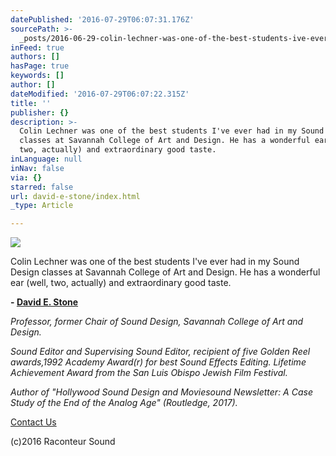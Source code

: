 ```yaml
---
datePublished: '2016-07-29T06:07:31.176Z'
sourcePath: >-
  _posts/2016-06-29-colin-lechner-was-one-of-the-best-students-ive-ever-had-in.md
inFeed: true
authors: []
hasPage: true
keywords: []
author: []
dateModified: '2016-07-29T06:07:22.315Z'
title: ''
publisher: {}
description: >-
  Colin Lechner was one of the best students I've ever had in my Sound Design
  classes at Savannah College of Art and Design. He has a wonderful ear (well,
  two, actually) and extraordinary good taste.
inLanguage: null
inNav: false
via: {}
starred: false
url: david-e-stone/index.html
_type: Article

---
```

![](https://the-grid-user-content.s3-us-west-2.amazonaws.com/a6a8f0aa-9508-41ef-a713-e063e671c82e.jpg)

Colin Lechner was one of the best students I've ever had in my Sound Design classes at Savannah College of Art and Design. He has a wonderful ear (well, two, actually) and extraordinary good taste.

**- [David E. Stone][0]**

_Professor, former Chair of Sound Design, Savannah College of Art and Design._

_Sound Editor and Supervising Sound Editor, recipient of five Golden Reel awards,1992 Academy Award(r) for best Sound Effects Editing. Lifetime Achievement Award from the San Luis Obispo Jewish Film Festival._

_Author of "Hollywood Sound Design and Moviesound Newsletter: A Case Study of the End of the Analog Age" (Routledge, 2017)._

[Contact Us][1]

(c)2016 Raconteur Sound

[0]: http://www.imdb.com/name/nm0831823/?ref_=fn_al_nm_1 "David E. Stone"
[1]: raconteursound.com/contac "Contact Us"